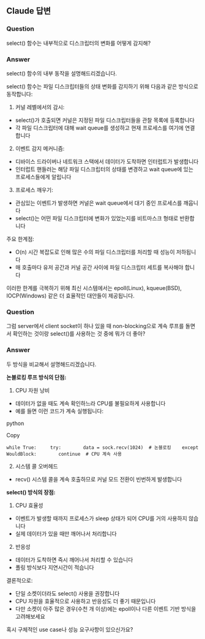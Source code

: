 ## Claude 답변

### Question
select() 함수는 내부적으로 디스크립터의 변화를 어떻게 감지해?

### Answer
select() 함수의 내부 동작을 설명해드리겠습니다.

select() 함수는 파일 디스크립터들의 상태 변화를 감지하기 위해 다음과 같은 방식으로 동작합니다:

1. 커널 레벨에서의 감시:

- select()가 호출되면 커널은 지정된 파일 디스크립터들을 관찰 목록에 등록합니다
- 각 파일 디스크립터에 대해 wait queue를 생성하고 현재 프로세스를 여기에 연결합니다

2. 이벤트 감지 메커니즘:

- 디바이스 드라이버나 네트워크 스택에서 데이터가 도착하면 인터럽트가 발생합니다
- 인터럽트 핸들러는 해당 파일 디스크립터의 상태를 변경하고 wait queue에 있는 프로세스들에게 알립니다

3. 프로세스 깨우기:

- 관심있는 이벤트가 발생하면 커널은 wait queue에서 대기 중인 프로세스를 깨웁니다
- select()는 어떤 파일 디스크립터에 변화가 있었는지를 비트마스크 형태로 반환합니다

주요 한계점:

- O(n) 시간 복잡도로 인해 많은 수의 파일 디스크립터를 처리할 때 성능이 저하됩니다
- 매 호출마다 유저 공간과 커널 공간 사이에 파일 디스크립터 세트를 복사해야 합니다

이러한 한계를 극복하기 위해 최신 시스템에서는 epoll(Linux), kqueue(BSD), IOCP(Windows) 같은 더 효율적인 대안들이 제공됩니다.

### Question
그럼 server에서 client socket이 하나 있을 때 non-blocking으로 계속 루프를 돌면서 확인하는 것이랑 select()를 사용하는 것 중에 뭐가 더 좋아?

### Answer
두 방식을 비교해서 설명해드리겠습니다.

**논블로킹 루프 방식의 단점:**

1. CPU 자원 낭비

- 데이터가 없을 때도 계속 확인하느라 CPU를 불필요하게 사용합니다
- 예를 들면 이런 코드가 계속 실행됩니다:

python

Copy

`while True:     try:        data = sock.recv(1024)  # 논블로킹    except WouldBlock:        continue  # CPU 계속 사용`

2. 시스템 콜 오버헤드

- recv() 시스템 콜을 계속 호출하므로 커널 모드 전환이 빈번하게 발생합니다

**select() 방식의 장점:**

1. CPU 효율성

- 이벤트가 발생할 때까지 프로세스가 sleep 상태가 되어 CPU를 거의 사용하지 않습니다
- 실제 데이터가 있을 때만 깨어나서 처리합니다

2. 반응성

- 데이터가 도착하면 즉시 깨어나서 처리할 수 있습니다
- 폴링 방식보다 지연시간이 적습니다

결론적으로:

- 단일 소켓이더라도 select() 사용을 권장합니다
- CPU 자원을 효율적으로 사용하고 반응성도 더 좋기 때문입니다
- 다만 소켓이 아주 많은 경우(수천 개 이상)에는 epoll이나 다른 이벤트 기반 방식을 고려해보세요

혹시 구체적인 use case나 성능 요구사항이 있으신가요?